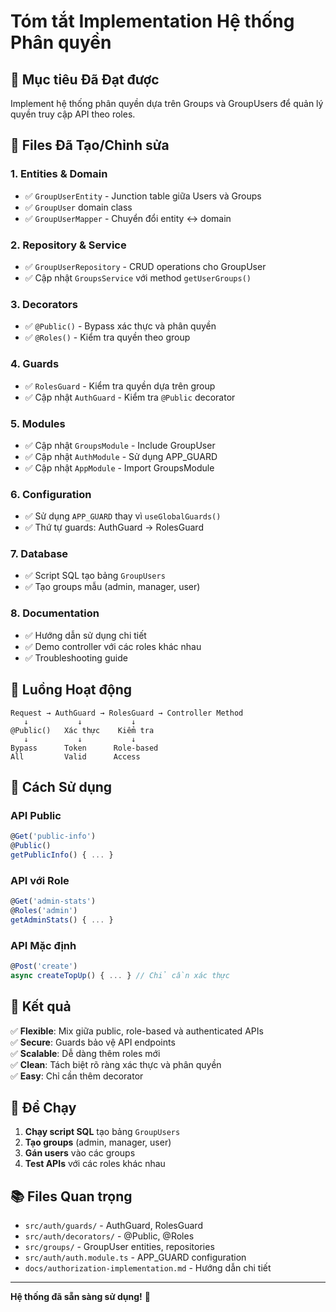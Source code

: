 # Tóm tắt Implementation Hệ thống Phân quyền

## 🎯 Mục tiêu Đã Đạt được

Implement hệ thống phân quyền dựa trên Groups và GroupUsers để quản lý quyền truy cập API theo roles.

## 📁 Files Đã Tạo/Chỉnh sửa

### 1. **Entities & Domain**

- ✅ `GroupUserEntity` - Junction table giữa Users và Groups
- ✅ `GroupUser` domain class
- ✅ `GroupUserMapper` - Chuyển đổi entity ↔ domain

### 2. **Repository & Service**

- ✅ `GroupUserRepository` - CRUD operations cho GroupUser
- ✅ Cập nhật `GroupsService` với method `getUserGroups()`

### 3. **Decorators**

- ✅ `@Public()` - Bypass xác thực và phân quyền
- ✅ `@Roles()` - Kiểm tra quyền theo group

### 4. **Guards**

- ✅ `RolesGuard` - Kiểm tra quyền dựa trên group
- ✅ Cập nhật `AuthGuard` - Kiểm tra `@Public` decorator

### 5. **Modules**

- ✅ Cập nhật `GroupsModule` - Include GroupUser
- ✅ Cập nhật `AuthModule` - Sử dụng APP_GUARD
- ✅ Cập nhật `AppModule` - Import GroupsModule

### 6. **Configuration**

- ✅ Sử dụng `APP_GUARD` thay vì `useGlobalGuards()`
- ✅ Thứ tự guards: AuthGuard → RolesGuard

### 7. **Database**

- ✅ Script SQL tạo bảng `GroupUsers`
- ✅ Tạo groups mẫu (admin, manager, user)

### 8. **Documentation**

- ✅ Hướng dẫn sử dụng chi tiết
- ✅ Demo controller với các roles khác nhau
- ✅ Troubleshooting guide

## 🔄 Luồng Hoạt động

```
Request → AuthGuard → RolesGuard → Controller Method
   ↓           ↓           ↓
@Public()   Xác thực    Kiểm tra
   ↓           ↓           ↓
Bypass      Token      Role-based
All         Valid      Access
```

## 🎨 Cách Sử dụng

### API Public

```typescript
@Get('public-info')
@Public()
getPublicInfo() { ... }
```

### API với Role

```typescript
@Get('admin-stats')
@Roles('admin')
getAdminStats() { ... }
```

### API Mặc định

```typescript
@Post('create')
async createTopUp() { ... } // Chỉ cần xác thực
```

## 🚀 Kết quả

✅ **Flexible**: Mix giữa public, role-based và authenticated APIs  
✅ **Secure**: Guards bảo vệ API endpoints  
✅ **Scalable**: Dễ dàng thêm roles mới  
✅ **Clean**: Tách biệt rõ ràng xác thực và phân quyền  
✅ **Easy**: Chỉ cần thêm decorator

## 🔧 Để Chạy

1. **Chạy script SQL** tạo bảng `GroupUsers`
2. **Tạo groups** (admin, manager, user)
3. **Gán users** vào các groups
4. **Test APIs** với các roles khác nhau

## 📚 Files Quan trọng

- `src/auth/guards/` - AuthGuard, RolesGuard
- `src/auth/decorators/` - @Public, @Roles
- `src/groups/` - GroupUser entities, repositories
- `src/auth/auth.module.ts` - APP_GUARD configuration
- `docs/authorization-implementation.md` - Hướng dẫn chi tiết

---

**Hệ thống đã sẵn sàng sử dụng!** 🎉
